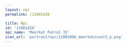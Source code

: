 ```yaml
---
layout: npc
permalink: /11001426

title: Npc
id: '11001426'
npc_name: 'Meerkat Patrol 35'
icon_url: 'portrait/npc/11001086_meerkatscout3_p.png'
---
```

